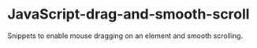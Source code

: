 # JavaScript-drag-and-smooth-scroll
Snippets to enable mouse dragging on an element and smooth scrolling.
